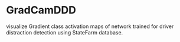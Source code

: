 # GradCamDDD
visualize Gradient class activation maps of network trained for driver distraction detection using StateFarm database.
